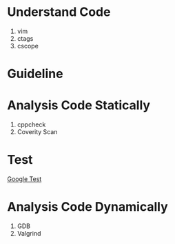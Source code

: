 
# Understand Code
1. vim
2. ctags
3. cscope

# Guideline

# Analysis Code Statically
1. cppcheck
2. Coverity Scan

# Test
[Google Test](https://github.com/google/googletest)

# Analysis Code Dynamically
1. GDB
2. Valgrind

